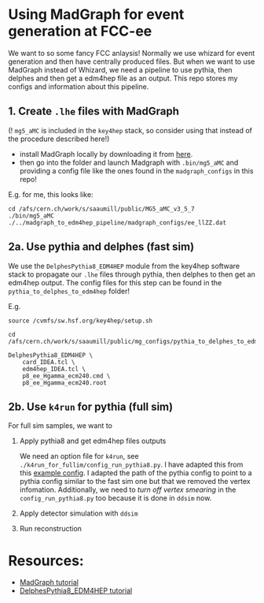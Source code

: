 # Using MadGraph for event generation at FCC-ee

We want to so some fancy FCC anlaysis! Normally we use whizard for event generation and then have centrally produced files. But when we want to use MadGraph instead of Whizard, we need a pipeline to use pythia, then delphes and then get a edm4hep file as an output. This repo stores my configs and information about this pipeline.

## 1. Create `.lhe` files with MadGraph

(! `mg5_aMC` is included in the `key4hep` stack, so consider using that instead of the procedure described here!)

- install MadGraph locally by downloading it from [here](https://launchpad.net/mg5amcnlo).
- then go into the folder and launch Madgraph with `.bin/mg5_aMC` and providing a config file like the ones found in the `madgraph_configs` in this repo!

E.g. for me, this looks like:

```
cd /afs/cern.ch/work/s/saaumill/public/MG5_aMC_v3_5_7
./bin/mg5_aMC ./../madgraph_to_edm4hep_pipeline/madgraph_configs/ee_llZZ.dat
```


## 2a. Use pythia and delphes (fast sim)

We use the `DelphesPythia8_EDM4HEP` module from the key4hep software stack to propagate our `.lhe` files through pythia, then delphes to then get an edm4hep output. The config files for this step can be found in the `pythia_to_delphes_to_edm4hep` folder! 

E.g.

```
source /cvmfs/sw.hsf.org/key4hep/setup.sh 

cd /afs/cern.ch/work/s/saaumill/public/mg_configs/pythia_to_delphes_to_edm4hep

DelphesPythia8_EDM4HEP \
	card_IDEA.tcl \
	edm4hep_IDEA.tcl \
	p8_ee_Hgamma_ecm240.cmd \
	p8_ee_Hgamma_ecm240.root 

```

## 2b. Use `k4run` for pythia (full sim)

For full sim samples, we want to

1. Apply pythia8 and get edm4hep files outputs

	We need an option file for `k4run`, see `./k4run_for_fullim/config_run_pythia8.py`. I have adapted this from this [example config](https://github.com/HEP-FCC/k4Gen/blob/main/k4Gen/options/pythia.py). I adapted the path of the pythia config to point to a pythia config similar to the fast sim one but that we removed the vertex infomation. Additionally, we need to *turn off vertex smearing* in the `config_run_pythia8.py` too because it is done in `ddsim` now. 

2. Apply detector simulation with `ddsim`
3. Run reconstruction 


# Resources: 
- [MadGraph tutorial](https://twiki.cern.ch/twiki/bin/view/CMSPublic/MadgraphTutorial)
- [DelphesPythia8_EDM4HEP tutorial](https://github.com/HEP-FCC/fcc-tutorials/blob/main/fast-sim-and-analysis/k4simdelphes/doc/starterkit/FccFastSimDelphes/Readme.md)